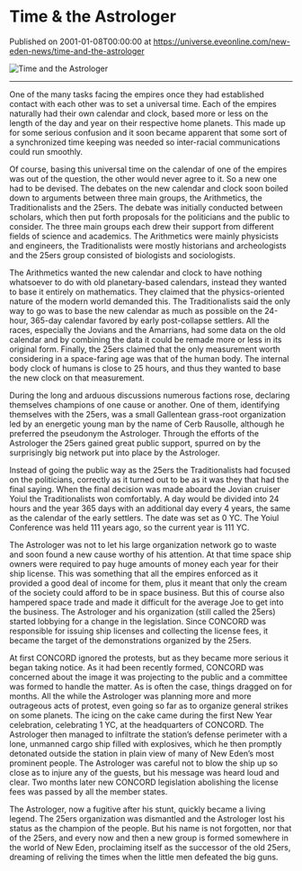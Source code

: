 # Time & the Astrologer
Published on 2001-01-08T00:00:00 at https://universe.eveonline.com/new-eden-news/time-and-the-astrologer

![Time and the Astrologer](https://web.ccpgamescdn.com/communityassets/img/chronicles/chronicleImage/time.jpg#left)

---

One of the many tasks facing the empires once they had established contact with each other was to set a universal time. Each of the empires naturally had their own calendar and clock, based more or less on the length of the day and year on their respective home planets. This made up for some serious confusion and it soon became apparent that some sort of a synchronized time keeping was needed so inter-racial communications could run smoothly.

Of course, basing this universal time on the calendar of one of the empires was out of the question, the other would never agree to it. So a new one had to be devised. The debates on the new calendar and clock soon boiled down to arguments between three main groups, the Arithmetics, the Traditionalists and the 25ers. The debate was initially conducted between scholars, which then put forth proposals for the politicians and the public to consider. The three main groups each drew their support from different fields of science and academics. The Arithmetics were mainly physicists and engineers, the Traditionalists were mostly historians and archeologists and the 25ers group consisted of biologists and sociologists.

The Arithmetics wanted the new calendar and clock to have nothing whatsoever to do with old planetary-based calendars, instead they wanted to base it entirely on mathematics. They claimed that the physics-oriented nature of the modern world demanded this. The Traditionalists said the only way to go was to base the new calendar as much as possible on the 24-hour, 365-day calendar favored by early post-collapse settlers. All the races, especially the Jovians and the Amarrians, had some data on the old calendar and by combining the data it could be remade more or less in its original form. Finally, the 25ers claimed that the only measurement worth considering in a space-faring age was that of the human body. The internal body clock of humans is close to 25 hours, and thus they wanted to base the new clock on that measurement.

During the long and arduous discussions numerous factions rose, declaring themselves champions of one cause or another. One of them, identifying themselves with the 25ers, was a small Gallentean grass-root organization led by an energetic young man by the name of Cerb Rausolle, although he preferred the pseudonym the Astrologer. Through the efforts of the Astrologer the 25ers gained great public support, spurred on by the surprisingly big network put into place by the Astrologer.

Instead of going the public way as the 25ers the Traditionalists had focused on the politicians, correctly as it turned out to be as it was they that had the final saying. When the final decision was made aboard the Jovian cruiser Yoiul the Traditionalists won comfortably. A day would be divided into 24 hours and the year 365 days with an additional day every 4 years, the same as the calendar of the early settlers. The date was set as 0 YC. The Yoiul Conference was held 111 years ago, so the current year is 111 YC.

The Astrologer was not to let his large organization network go to waste and soon found a new cause worthy of his attention. At that time space ship owners were required to pay huge amounts of money each year for their ship license. This was something that all the empires enforced as it provided a good deal of income for them, plus it meant that only the cream of the society could afford to be in space business. But this of course also hampered space trade and made it difficult for the average Joe to get into the business. The Astrologer and his organization (still called the 25ers) started lobbying for a change in the legislation. Since CONCORD was responsible for issuing ship licenses and collecting the license fees, it became the target of the demonstrations organized by the 25ers.

At first CONCORD ignored the protests, but as they became more serious it began taking notice. As it had been recently formed, CONCORD was concerned about the image it was projecting to the public and a committee was formed to handle the matter. As is often the case, things dragged on for months. All the while the Astrologer was planning more and more outrageous acts of protest, even going so far as to organize general strikes on some planets. The icing on the cake came during the first New Year celebration, celebrating 1 YC, at the headquarters of CONCORD. The Astrologer then managed to infiltrate the station’s defense perimeter with a lone, unmanned cargo ship filled with explosives, which he then promptly detonated outside the station in plain view of many of New Eden’s most prominent people. The Astrologer was careful not to blow the ship up so close as to injure any of the guests, but his message was heard loud and clear. Two months later new CONCORD legislation abolishing the license fees was passed by all the member states.

The Astrologer, now a fugitive after his stunt, quickly became a living legend. The 25ers organization was dismantled and the Astrologer lost his status as the champion of the people. But his name is not forgotten, nor that of the 25ers, and every now and then a new group is formed somewhere in the world of New Eden, proclaiming itself as the successor of the old 25ers, dreaming of reliving the times when the little men defeated the big guns.
